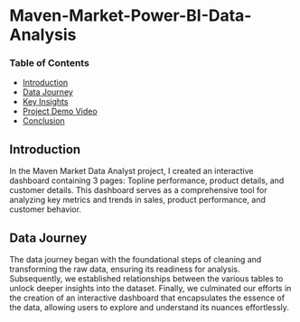 # Maven-Market-Power-BI-Data-Analysis

### Table of Contents

- [Introduction](#introduction)
- [Data Journey](#data-journey)
- [Key Insights](#key-insights)
- [Project Demo Video](#project-demo-video)
- [Conclusion](#conclusion)


## Introduction
<a id="introduction"></a>
In the Maven Market Data Analyst project, I created an interactive dashboard containing 3 pages: Topline performance, product details, and customer details. This dashboard serves as a comprehensive tool for analyzing key metrics and trends in sales, product performance, and customer behavior.

## Data Journey
<a id="data-journey"></a>
The data journey began with the foundational steps of cleaning and transforming the raw data, ensuring its readiness for analysis. Subsequently, we established relationships between the various tables to unlock deeper insights into the dataset. Finally, we culminated our efforts in the creation of an interactive dashboard that encapsulates the essence of the data, allowing users to explore and understand its nuances effortlessly.
